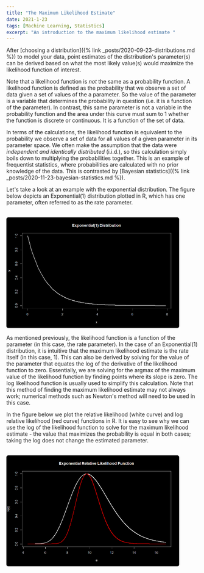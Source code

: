 ```yaml
---
title: "The Maximum Likelihood Estimate"
date: 2021-1-23
tags: [Machine Learning, Statistics]
excerpt: "An introduction to the maximum likelihood estimate "
---
```


After [choosing a distribution]({% link _posts/2020-09-23-distributions.md %}) to model your data, point estimates of the distribution's parameter(s) can be derived based on what the most likely value(s) would maximize the likelihood function of interest. 

Note that a likelihood function is *not* the same as a probability function. A likelihood function is defined as the probability that we observe a set of data given a set of values of the a parameter. So the value of the parameter is a variable that determines the probability in question (i.e. it is a function of the parameter). In contrast, this same parameter is not a variable in the probability function and the area under this curve must sum to 1 whether the function is discrete or continuous. It is a function of the set of data. 

In terms of the calculations, the likelihood function is equivalent to the probability we observe a set of data for all values of a given parameter in its parameter space. We often make the assumption that the data were *independent and identically distributed* (i.i.d.), so this calculation simply boils down to multiplying the probabilities together. This is an example of frequentist statistics, where probabilities are calculated with no prior knowledge of the data. This is contrasted by [Bayesian statistics]({% link _posts/2020-11-23-bayesian-statistics.md %}).

Let's take a look at an example with the exponential distribution. The figure below depicts an Exponential(1) distribution plotted in R, which has one parameter, often referred to as the rate parameter. 

<br><img class="align-center" src="/images/distributions/exponential.png" style="border-radius: 5px; width: 90%;"><br>

As mentioned previously, the likelihood function is a function of the parameter (in this case, the rate parameter). In the case of an Exponential(1) distribution, it is intuitive that the maximum likelihood estimate is the rate itself (in this case, 1). This can also be derived by solving for the value of the parameter that equates the log of the derivative of the likelihood function to zero. Essentially, we are solving for the argmax of the maximum value of the likelihood function by finding points where its slope is zero. The log likelihood function is usually used to simplify this calculation. Note that this method of finding the maximum likelihood estimate may not always work; numerical methods such as Newton's method will need to be used in this case. 

In the figure below we plot the relative likelihood (white curve) and log relative likelihood (red curve) functions in R. It is easy to see why we can use the log of the likelihood function to solve for the maximum likelihood estimate - the value that maximizes the probability is equal in both cases; taking the log does not change the estimated parameter. 

<br><img class="align-center" src="/images/distributions/exp-relative-likelihood.png" style="border-radius: 5px; width: 90%;"><br>





